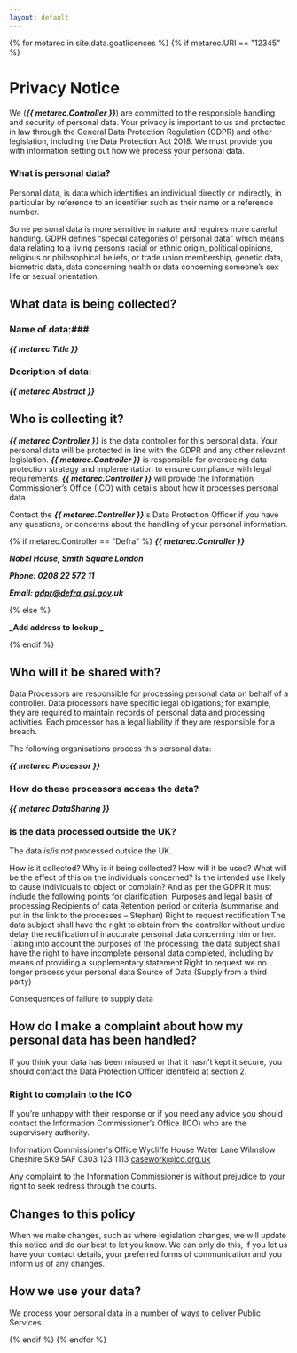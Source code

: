 ```yaml
---
layout: default
---
```


{% for metarec in site.data.goatlicences %}
{% if metarec.URI == "12345" %}

# Privacy Notice

We (**_{{ metarec.Controller }}_**) are committed to the responsible handling and security of personal data.  Your privacy is important to us and protected in law through the General Data Protection Regulation (GDPR) and other legislation, including the Data Protection Act 2018.  We must provide you with information setting out how we process your personal data.

### What is personal data?
Personal data, is data which identifies an individual directly or indirectly, in particular by reference to an identifier such as their name or a reference number.

Some personal data is more sensitive in nature and requires more careful handling.  GDPR defines “special categories of personal data” which means data relating to a living person’s racial or ethnic origin, political opinions, religious or philosophical beliefs, or trade union membership, genetic data, biometric data, data concerning health or data concerning someone’s sex life or sexual orientation.

## What data is being collected?

### Name of data:###

**_{{ metarec.Title }}_**

### Decription of data:

**_{{ metarec.Abstract }}_**

## Who is collecting it?

**_{{ metarec.Controller }}_** is the data controller for this personal data. Your personal data will be protected in line with the GDPR and any other relevant legislation.  **_{{ metarec.Controller }}_** is responsible for overseeing data protection strategy and implementation to ensure compliance with legal requirements.  **_{{ metarec.Controller }}_** will provide the Information Commissioner’s Office (ICO) with details about how it processes personal data.

Contact the **_{{ metarec.Controller }}_**'s Data Protection Officer if you have any questions, or concerns about the handling of your personal information.


{% if metarec.Controller == "Defra" %}
   **_{{ metarec.Controller }}_**
   
   **_Nobel House, Smith Square London_**
   
   **_Phone: 0208 22 572 11_**
   
   **_Email: gdpr@defra.gsi.gov.uk_**
    
{% else %}

   **_Add address to lookup _**

{% endif %}

## Who will it be shared with?

Data Processors are responsible for processing personal data on behalf of a controller. Data processors have specific legal obligations; for example, they are required to maintain records of personal data and processing activities. Each processor has a legal liability if they are responsible for a breach.

The following organisations process this personal data:

**_{{ metarec.Processor }}_**

### How do these processors access the data?

**_{{ metarec.DataSharing }}_**

### is the data processed outside the UK?

The data _is/is not_ processed outside the UK.




How is it collected?
Why is it being collected?
How will it be used?
What will be the effect of this on the individuals concerned?
Is the intended use likely to cause individuals to object or complain?
And as per the GDPR it must include the following points for clarification:
Purposes and legal basis of processing
Recipients of data
Retention period or criteria (summarise and put in the link to the processes – Stephen)
Right to request rectification
The data subject shall have the right to obtain from the controller without undue delay the rectification of inaccurate personal data concerning him or her. Taking into account the purposes of the processing, the data subject shall have the right to have incomplete
personal data completed, including by means of providing a supplementary statement
Right to request we no longer process your personal data
Source of Data (Supply from a third party)

Consequences of failure to supply data

## How do I make a complaint about how my personal data has been handled?
If you think your data has been misused or that it hasn’t kept it secure, you should contact the Data Protection Officer identifeid at section 2.

### Right to complain to the ICO

If you’re unhappy with their response or if you need any advice you should contact the Information Commissioner’s Office (ICO) who are the supervisory authority.

Information Commissioner's Office
Wycliffe House
Water Lane
Wilmslow
Cheshire
SK9 5AF
0303 123 1113
casework@ico.org.uk

Any complaint to the Information Commissioner is without prejudice to your right to seek redress through the courts. 

## Changes to this policy

When we make changes, such as where legislation changes, we will update this notice and do our best to let you know.  We can only do this, if you let us have your contact details, your preferred forms of communication and you inform us of any changes.


## How we use your data?
We process your personal data in a number of ways to deliver Public Services.

{% endif %}
{% endfor %}
